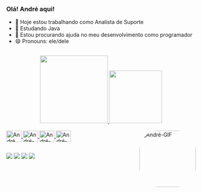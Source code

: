 ### Olá! André aqui!

- 🏢 Hoje estou trabalhando como Analista de Suporte
- 🏫 Estudando Java
- 🤔 Estou procurando ajuda no meu desenvolvimento como programador
- 😄 Pronouns: ele/dele

##

<div align="center">
  <a href="https://github.com/andregsistemas">
  <img height="180em" src="https://github-readme-stats.vercel.app/api?username=andregsistemas&show_icons=true&theme=dark&include_all_commits=true&count_private=true"/>
  <img height="140em" src="https://github-readme-stats.vercel.app/api/top-langs/?username=andregsistemas&layout=compact&langs_count=7&theme=dark"/>
</div>
  
  <div style="display: inline_block"><br>
  <img align="center" alt="André Java" height="30" width="40" src="https://cdn.jsdelivr.net/gh/devicons/devicon/icons/java/java-original.svg">
  <img align="center" alt="André-SQL" height="30" width="40" src="https://cdn.jsdelivr.net/gh/devicons/devicon/icons/microsoftsqlserver/microsoftsqlserver-plain.svg">
  <img align="center" alt="André-POSTGRE" height="30" width="40" src="https://cdn.jsdelivr.net/gh/devicons/devicon/icons/postgresql/postgresql-original.svg">
  <img align="center" alt="André-MySql" height="30" width="40" src="https://cdn.jsdelivr.net/gh/devicons/devicon/icons/mysql/mysql-original.svg">
  <img align="right" alt="André-GIF" height="150" style="border-radius:50px;" src="https://i.pinimg.com/originals/7a/bc/cd/7abccd847f29aa57c03ed0c8863fd523.gif">
    
</div>

  ##
  
<div>
   
  <a href="https://instagram.com/andregoncalves702" target="_blank"><img src="https://img.shields.io/badge/-Instagram-%23E4405F?style=for-the-badge&logo=instagram&logoColor=white" target="_blank"></a>
 <a href="https://https://discord.gg/cZU3GzJu" target="_blank"><img src="https://img.shields.io/badge/Discord-7289DA?style=for-the-badge&logo=discord&logoColor=white" target="_blank"></a> 
  <a href = "mailto:dukeossuna@gamil.com"><img src="https://img.shields.io/badge/-Gmail-%23333?style=for-the-badge&logo=gmail&logoColor=white" target="_blank"></a>
  <a href="https://www.linkedin.com/in/andr%C3%A9-gon%C3%A7alves-55925ab4/" target="_blank"><img src="https://img.shields.io/badge/-LinkedIn-%230077B5?style=for-the-badge&logo=linkedin&logoColor=white" target="_blank"></a> 
  
</div>
  
